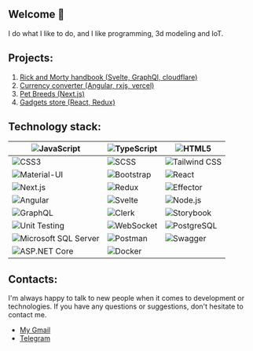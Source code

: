## Welcome 👋

I do what I like to do, and I like programming, 3d modeling and IoT.

## Projects:

1. [Rick and Morty handbook (Svelte, GraphQl, cloudflare)](https://rick-and-morty-handbook.pages.dev/)
2. [Currency converter (Angular, rxjs, vercel)](https://currency-converter-1-ivory.vercel.app/)
3. [Pet Breeds (Next.js)](https://pet-explorer.vercel.app/)
4. [Gadgets store (React, Redux)](https://underheel.github.io/product_catalog/#/)

## Technology stack:

| ![JavaScript](https://img.shields.io/badge/-JavaScript-F7DF1E?style=flat-square&logo=javascript&logoColor=black) | ![TypeScript](https://img.shields.io/badge/-TypeScript-3178C6?style=flat-square&logo=typescript&logoColor=white) | ![HTML5](https://img.shields.io/badge/-HTML5-E34F26?style=flat-square&logo=html5&logoColor=white) |
|---------------------------------------------------------------------------------------------------------------|----------------------------------------------------------------------------------------------------------------|--------------------------------------------------------------------------------------------------|
| ![CSS3](https://img.shields.io/badge/-CSS3-1572B6?style=flat-square&logo=css3&logoColor=white)               | ![SCSS](https://img.shields.io/badge/-SCSS-CC6699?style=flat-square&logo=sass&logoColor=white)                  | ![Tailwind CSS](https://img.shields.io/badge/-TailwindCSS-38B2AC?style=flat-square&logo=tailwind-css&logoColor=white) |
| ![Material-UI](https://img.shields.io/badge/-Material_UI-0081CB?style=flat-square&logo=material-ui&logoColor=white) | ![Bootstrap](https://img.shields.io/badge/-Bootstrap-563D7C?style=flat-square&logo=bootstrap&logoColor=white)   | ![React](https://img.shields.io/badge/-React-61DAFB?style=flat-square&logo=react&logoColor=black) |
| ![Next.js](https://img.shields.io/badge/-Next.js-000000?style=flat-square&logo=next.js&logoColor=white)       | ![Redux](https://img.shields.io/badge/-Redux-764ABC?style=flat-square&logo=redux&logoColor=white)              | ![Effector](https://img.shields.io/badge/-Effector-FFCC33?style=flat-square&logo=effector&logoColor=white) |
| ![Angular](https://img.shields.io/badge/-Angular-DD0031?style=flat-square&logo=angular&logoColor=white)       | ![Svelte](https://img.shields.io/badge/-Svelte-FF3E00?style=flat-square&logo=svelte&logoColor=white)           | ![Node.js](https://img.shields.io/badge/-Node.js-339933?style=flat-square&logo=node.js&logoColor=white) |
| ![GraphQL](https://img.shields.io/badge/-GraphQL-E10098?style=flat-square&logo=graphql&logoColor=white)       | ![Clerk](https://img.shields.io/badge/-Clerk-512BD4?style=flat-square&logo=clerk&logoColor=white)              | ![Storybook](https://img.shields.io/badge/-Storybook-FF4785?style=flat-square&logo=storybook&logoColor=white) |
| ![Unit Testing](https://img.shields.io/badge/-Unit%20Testing-6DB33F?style=flat-square&logo=jest&logoColor=white) | ![WebSocket](https://img.shields.io/badge/-WebSocket-010101?style=flat-square&logo=websocket&logoColor=white) | ![PostgreSQL](https://img.shields.io/badge/-PostgreSQL-336791?style=flat-square&logo=postgresql&logoColor=white) |
| ![Microsoft SQL Server](https://img.shields.io/badge/-Microsoft%20SQL%20Server-CC2927?style=flat-square&logo=microsoft%20sql%20server&logoColor=white) | ![Postman](https://img.shields.io/badge/-Postman-FF6C37?style=flat-square&logo=postman&logoColor=white) | ![Swagger](https://img.shields.io/badge/-Swagger-85EA2D?style=flat-square&logo=swagger&logoColor=black) |
| ![ASP.NET Core](https://img.shields.io/badge/-ASP.NET%20Core-512BD4?style=flat-square&logo=.net&logoColor=white) | ![Docker](https://img.shields.io/badge/-Docker-2496ED?style=flat-square&logo=docker&logoColor=white)         |                                                                                                  |



## Contacts:
  I'm always happy to talk to new people when it comes to development or technologies. If you have any questions or suggestions, don't hesitate to contact me.
- [My Gmail](yevhenostrovskyi9@gmail.com)
- [Telegram](https://t.me/ostriyjeka)
